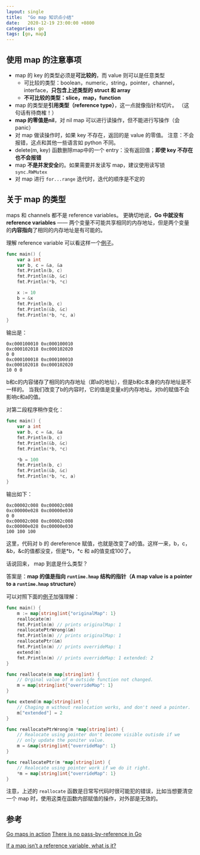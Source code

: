 ```yaml
---
layout: single
title:  "Go map 知识点小结"
date:   2020-12-19 23:00:00 +0800
categories: go
tags: [go, map]
---
```


## 使用 map 的注意事项

* map 的 key 的类型必须是**可比较的**，而 value 则可以是任意类型
  * 可比较的类型：boolean，numeric，string，pointer，channel，interface，**只包含上述类型的 struct 和 array**
  * **不可比较的类型：slice，map，function**
* map 的类型是**引用类型（reference type）**，这一点就像指针和切片。 （这句话有待商榷！）
* **map 的零值是nil**，对 nil map 可以进行读操作，但不能进行写操作（会 panic）
* 对 map 做读操作时，如果 key 不存在，返回的是 value 的零值。 注意：不会报错，这点和其他一些语言如 python 不同。
* delete(m, key) 函数删除map中的一个 entry：没有返回值；**即使 key 不存在也不会报错**
* map **不是并发安全**的。如果需要并发读写 map，建议使用读写锁 `sync.RWMutex`
* 对 map 进行 `for...range` 迭代时，迭代的顺序是不定的


## 关于 map 的类型

maps 和 channels 都不是 reference variables。
更确切地说，**Go 中就没有 reference variables** —— 两个变量不可能共享相同的内存地址，但是两个变量的**内容指向**了相同的内存地址是有可能的。

理解 reference variable 可以看这样一个[例子](https://play.golang.org/p/9ByJ5rQ67wl)。
```go
func main() {
    var a int
    var b, c = &a, &a
    fmt.Println(b, c)
    fmt.Println(&b, &c)
    fmt.Println(*b, *c)

    x := 10
    b = &x
    fmt.Println(b, c)
    fmt.Println(&b, &c)
    fmt.Println(*b, *c, a)
}
```
输出是：
```
0xc000100010 0xc000100010
0xc000102018 0xc000102020
0 0
0xc000100018 0xc000100010
0xc000102018 0xc000102020
10 0 0
```
b和c的内容储存了相同的内存地址（即a的地址），但是b和c本身的内存地址是不一样的。
当我们改变了b的内容时，它的值是变量x的内存地址。对b的赋值不会影响c和a的值。

对第二段程序稍作变化：
```go
func main() {
    var a int
    var b, c = &a, &a
    fmt.Println(b, c)
    fmt.Println(&b, &c)
    fmt.Println(*b, *c)

    *b = 100
    fmt.Println(b, c)
    fmt.Println(&b, &c)
    fmt.Println(*b, *c, a)
}
```
输出如下：
```
0xc00002c008 0xc00002c008
0xc00000e028 0xc00000e030
0 0
0xc00002c008 0xc00002c008
0xc00000e028 0xc00000e030
100 100 100
```
这里，代码对 b 的 dereference 赋值，也就是改变了a的值。这样一来，b，c，&b，&c的值都没变，但是*b，*c 和 a的值变成100了。

话说回来， map 到底是什么类型？ 

答案是：**map 的值是指向 `runtime.hmap` 结构的指针（A map value is a pointer to a `runtime.hmap` structure）**

可以对照下面的[例子](https://play.golang.org/p/Q6vrAmmJWR6)加强理解：
```go
func main() {
	m := map[string]int{"originalMap": 1}
	reallocate(m)
	fmt.Println(m) // prints originalMap: 1
	reallocatePtrWrong(&m)
	fmt.Println(m) // prints originalMap: 1
	reallocatePtr(&m)
	fmt.Println(m) // prints overrideMap: 1
	extend(m)
	fmt.Println(m) // prints overrideMap: 1 extended: 2
}

func reallocate(m map[string]int) {
	// Orginal value of m outside function not changed.
	m = map[string]int{"overrideMap": 1}
}

func extend(m map[string]int) {
	// Chaging m without realocation works, and don't need a pointer.
	m["extended"] = 2
}

func reallocatePtrWrong(m *map[string]int) {
	// Realocate using pointer don't become visible outisde if we
	// only update the poniter value.
	m = &map[string]int{"overrideMap": 1}
}

func reallocatePtr(m *map[string]int) {
	// Realocate using pointer work if we do it right.
	*m = map[string]int{"overrideMap": 1}
}
```
注意，上述的 `reallocate` 函数是日常写代码时很可能犯的错误，比如当想要清空一个 map 时，使用这类在函数内部赋值的操作，对外部是无效的。


## 参考
[Go maps in action](https://blog.golang.org/maps)
[There is no pass-by-reference in Go](https://dave.cheney.net/2017/04/29/there-is-no-pass-by-reference-in-go)

[If a map isn’t a reference variable, what is it?](https://dave.cheney.net/2017/04/30/if-a-map-isnt-a-reference-variable-what-is-it)

